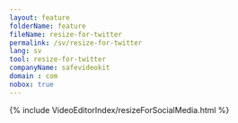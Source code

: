 ```yaml
---
layout: feature
folderName: feature
fileName: resize-for-twitter
permalink: /sv/resize-for-twitter
lang: sv
tool: resize-for-twitter
companyName: safevideokit
domain : com
nobox: true
---
```


{% include VideoEditorIndex/resizeForSocialMedia.html %}

   